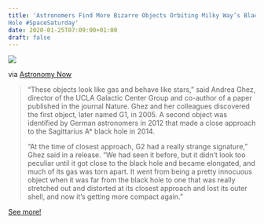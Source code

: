 ```yaml
---
title: 'Astronomers Find More Bizarre Objects Orbiting Milky Way’s Black
Hole #SpaceSaturday'
date: 2020-01-25T07:09:00+01:00
draft: false
---
```


![](https://cdn-blog.adafruit.com/uploads/2020/01/011620_objects3-600x342.jpg)

via [Astronomy Now](https://astronomynow.com/2020/01/16/astronomers-find-more-bizarre-objects-orbiting-milky-ways-black-hole/)

> “These objects look like gas and behave like stars,” said Andrea Ghez, director of the UCLA Galactic Center Group and co-author of a paper published in the journal Nature. Ghez and her colleagues discovered the first object, later named G1, in 2005. A second object was identified by German astronomers in 2012 that made a close approach to the Sagittarius A\* black hole in 2014.
> 
> “At the time of closest approach, G2 had a really strange signature,” Ghez said in a release. “We had seen it before, but it didn’t look too peculiar until it got close to the black hole and became elongated, and much of its gas was torn apart. It went from being a pretty innocuous object when it was far from the black hole to one that was really stretched out and distorted at its closest approach and lost its outer shell, and now it’s getting more compact again.”

[See more!](https://astronomynow.com/2020/01/16/astronomers-find-more-bizarre-objects-orbiting-milky-ways-black-hole/)